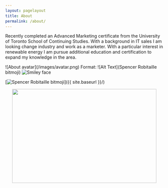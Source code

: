 ```yaml
---
layout: pagelayout
title: About
permalink: /about/
---
```


Recently completed an Advanced Marketing certificate from the University of Toronto School of Continuing Studies. With a background in IT sales I am looking change industry and work as a marketer. With a particular interest in renewable energy I am pursue additional education and certification to expand my knowledge in the area.

<div>
![About avatar](/images/avatar.png)
Format: ![Alt Text](Spencer Robitaille bitmoji)

<img src="smiley.gif" alt="Smiley face" height="42" width="42">

[<img src="{{ site.baseurl }}/images/avatar.png" alt="Spencer Robitaille bitmoji" style="width: 220;" Class="center"/>]({{ site.baseurl }}/)
<p align="center">
  <img width="460" height="300" src="http://www.fillmurray.com/460/300">
</p>
</div>
